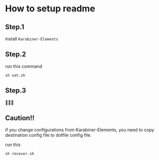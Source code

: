 # How to setup readme

## Step.1

install `Karabiner-Elements`

## Step.2

run this command

```
sh set.sh
```

## Step.3

🎉🎉🎉

## Caution!!

if you change configurations from Karabiner-Elements, you need to copy destination config file to dotfile config file.

run this

```
sh recover.sh
```
